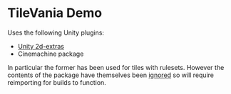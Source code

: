 # TileVania Demo

Uses the following Unity plugins:

- [Unity 2d-extras](https://github.com/Unity-Technologies/2d-extras)
- Cinemachine package

In particular the former has been used for tiles with rulesets.
However the contents of the package have themselves been [ignored](Packages/.gitignore)
so will require reimporting for builds to function.
